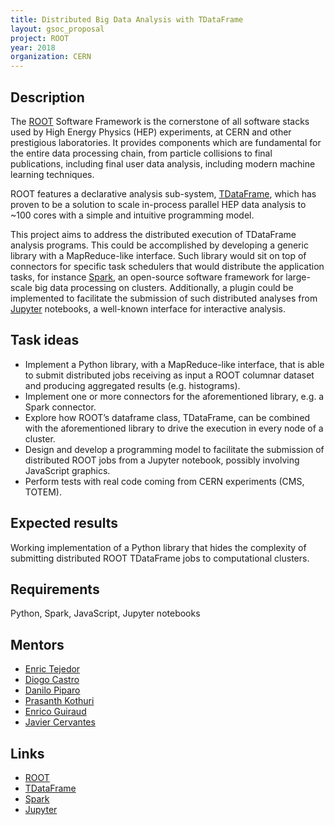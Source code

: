 ```yaml
---
title: Distributed Big Data Analysis with TDataFrame
layout: gsoc_proposal
project: ROOT
year: 2018
organization: CERN
---
```


## Description

The [ROOT](https://root.cern/) Software Framework is the cornerstone of all software stacks used by High Energy Physics (HEP) experiments, at CERN and other prestigious laboratories. It provides components which are fundamental for the entire data processing chain, from particle collisions to final publications, including final user data analysis, including modern machine learning techniques.

ROOT features a declarative analysis sub-system, [TDataFrame](https://root.cern.ch/doc/master/classROOT_1_1RDataFrame.html), which has proven to be a solution to scale in-process parallel HEP data analysis to ~100 cores with a simple and intuitive programming model.

This project aims to address the distributed execution of TDataFrame analysis programs. This could be accomplished by developing a generic library with a MapReduce-like interface. Such library would sit on top of connectors for specific task schedulers that would distribute the application tasks, for instance [Spark](http://spark.apache.org), an open-source software framework for large-scale big data processing on clusters. Additionally, a plugin could be implemented to facilitate the submission of such distributed analyses from [Jupyter](http://jupyter.org) notebooks, a well-known interface for interactive analysis.

## Task ideas
 * Implement a Python library, with a MapReduce-like interface, that is able to submit distributed jobs receiving as input a ROOT columnar dataset and producing aggregated results (e.g. histograms).
 * Implement one or more connectors for the aforementioned library, e.g. a Spark connector.
 * Explore how ROOT’s dataframe class, TDataFrame, can be combined with the aforementioned library to drive the execution in every node of a cluster.
 * Design and develop a programming model to facilitate the submission of distributed ROOT jobs from a Jupyter notebook, possibly involving JavaScript graphics.
 * Perform tests with real code coming from CERN experiments (CMS, TOTEM).

## Expected results
Working implementation of a Python library that hides the complexity of submitting distributed ROOT TDataFrame jobs to computational clusters.

## Requirements
Python, Spark, JavaScript, Jupyter notebooks

## Mentors
  * [Enric Tejedor](mailto:etejedor@cern.ch)
  * [Diogo Castro](mailto:diogo.castro@cern.ch)
  * [Danilo Piparo](mailto:danilo.piparo@cern.ch)
  * [Prasanth Kothuri](mailto:prasanth.kothuri@cern.ch)
  * [Enrico Guiraud](mailto:enrico.guiraud@cern.ch)
  * [Javier Cervantes](mailto:javier.cervantes@cern.ch)

## Links
  * [ROOT](https://root.cern/)
  * [TDataFrame](https://root.cern.ch/doc/master/classROOT_1_1RDataFrame.html)
  * [Spark](http://spark.apache.org)
  * [Jupyter](http://jupyter.org)
